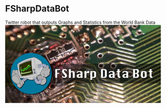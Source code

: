 # FSharpDataBot
Twitter robot that outputs Graphs and Statistics from the World Bank Data
![FsharpDataBot Log](doc/img/FSharpDataBotBanner.jpg)